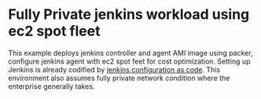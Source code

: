 # Fully Private jenkins workload using ec2 spot fleet

This example deploys jenkins controller and agent AMI image using packer, configure jenkins agent with ec2 spot feet for cost optimization. Setting up Jenkins is already codified by [jenkins configuration as code](https://www.jenkins.io/projects/jcasc/).
This environment also assumes fully private network condition where the enterprise generally takes.
